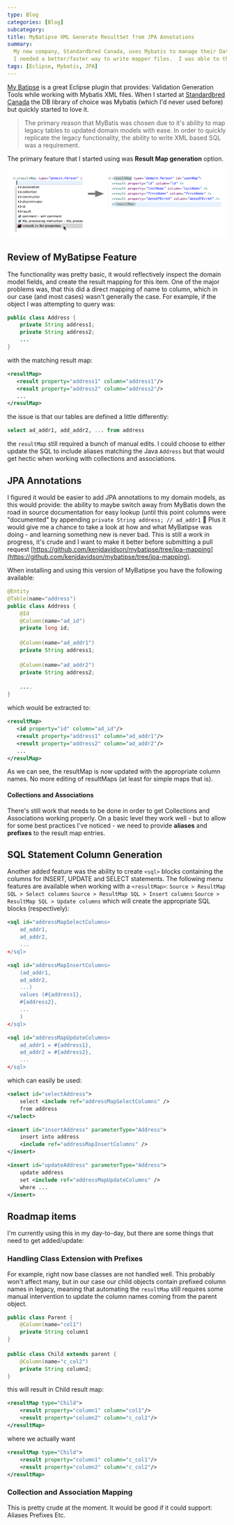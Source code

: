 ```yaml
---
type: Blog
categories: [Blog]
subcategory:
title: MyBatipse XML Generate ResultSet from JPA Annotations
summary:
  My new company, Standardbred Canada, uses Mybatis to manage their Data Access.  After getting used to the environment I found
  I needed a better/faster way to write mapper files.  I was able to throw together a JPA backed mapping plugin for Eclipse.
tags: [Eclipse, Mybatis, JPA]
---
```


[My Batipse](https://github.com/mybatis/mybatipse) is a great Eclipse plugin that provides:
Validation
Generation
Tools
while working with Mybatis XML files. When I started at [Standardbred Canada](https://www.standardbredcanada.org) the DB library of choice was Mybatis (which I'd never used before) but quickly started to love it.

> The primary reason that MyBatis was chosen due to it's ability to map legacy tables to updated domain models with ease. In order to quickly replicate the legacy functionality, the ability to write XML based SQL was a requirement.

The primary feature that I started using was **Result Map generation** option.

![Result Map Generation](./ac-results.png)

## Review of MyBatipse Feature

The functionality was pretty basic, it would reflectively inspect the domain model fields, and create the result mapping for this item. One of the major problems was, that this did a direct mapping of name to column, which in our case (and most cases) wasn't generally the case. For example, if the object I was attempting to query was:

```java
public class Address {
    private String address1;
    private String address2;
    ...
}
```

with the matching result map:

```xml
<resultMap>
   <result property="address1" column="address1"/>
   <result property="address2" column="address2"/>
   ...
</resulMap>
```

the issue is that our tables are defined a little differently:

```sql
select ad_addr1, add_addr2, ... from address
```

the `resultMap` still required a bunch of manual edits. I could choose to either update the SQL to include aliases matching the Java `Address` but that would get hectic when working with collections and associations.

## JPA Annotations

I figured it would be easier to add JPA annotations to my domain models, as this would provide:
the ability to maybe switch away from MyBatis down the road
in source documentation for easy lookup (until this point columns were "documented" by appending `private String address; // ad_addr1` 🙁
Plus it would give me a chance to take a look at how and what MyBatipse was doing - and learning something new is never bad. This is still a work in progress, it's crude and I want to make it better before submitting a pull request [https://github.com/kenjdavidson/mybatipse/tree/jpa-mapping](https://github.com/kenjdavidson/mybatipse/tree/jpa-mapping).

When installing and using this version of MyBatipse you have the following available:

```java
@Entity
@Table(name="address")
public class Address {
    @Id
    @Column(name="ad_id")
    private long id;

    @Column(name="ad_addr1")
    private String address1;

    @Column(name="ad_addr2")
    private String address2;

    ....
}
```

which would be extracted to:

```xml
<resultMap>
   <id property="id" column="ad_id"/>
   <result property="address1" column="ad_addr1"/>
   <result property="address2" column="ad_addr2"/>
   ...
</resulMap>
```

As we can see, the resultMap is now updated with the appropriate column names. No more editing of resultMaps (at least for simple maps that is).

#### Collections and Associations

There's still work that needs to be done in order to get Collections and Associations working properly. On a basic level they work well - but to allow for some best practices I've noticed - we need to provide **aliases** and **prefixes** to the result map entries.

## SQL Statement Column Generation

Another added feature was the ability to create `<sql>` blocks containing the columns for INSERT, UPDATE and SELECT statements. The following menu features are available when working with a `<resultMap>`:
`Source > ResultMap SQL > Select columns`
`Source > ResultMap SQL > Insert columns`
`Source > ResultMap SQL > Update columns`
which will create the appropriate SQL blocks (respectively):

```xml
<sql id="addressMapSelectColumns>
    ad_addr1,
    ad_addr2,
    ...
</sql>
```

```xml
<sql id="addressMapInsertColumns>
    (ad_addr1,
    ad_addr2,
    ...)
    values (#{address1},
    #{address2},
    ...
    )
</sql>
```

```xml
<sql id="addressMapUpdateColumns>
    ad_addr1 = #{address1},
    ad_addr2 = #{address2},
    ...
</sql>
```

which can easily be used:

```xml
<select id="selectAddress">
    select <include ref="addressMapSelectColumns" />
    from address
</select>
```

```xml
<insert id="insertAddress" parameterType="Address">
    insert into address
    <include ref="addressMapInsertColumns" />
</insert>
```

```xml
<insert id="updateAddress" parameterType="Address">
    update address
    set <include ref="addressMapUpdateColumns" />
    where ...
</insert>
```

## Roadmap items

I'm currently using this in my day-to-day, but there are some things that need to get added/update:

### Handling Class Extension with Prefixes

For example, right now base classes are not handled well. This probably won't affect many, but in our case our child objects contain prefixed column names in legacy, meaning that automating the `resultMap` still requires some manual intervention to update the column names coming from the parent object.

```java
public class Parent {
    @Column(name="col1")
    private String column1
}

public class Child extends parent {
    @Column(name="c_col2")
    private String column2;
}
```

this will result in Child result map:

```xml
<resultMap type="Child">
    <result property="column1" column="col1"/>
    <result property="column2" column="c_col2"/>
</resultMap>
```

where we actually want

```xml
<resultMap type="Child">
    <result property="column1" column="c_col1"/>
    <result property="column2" column="c_col2"/>
</resultMap>
```

### Collection and Association Mapping

This is pretty crude at the moment. It would be good if it could support:
Aliases
Prefixes
Etc.
